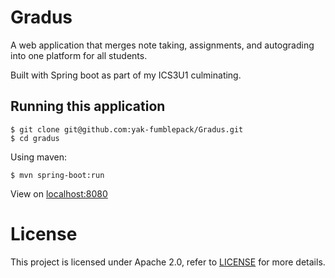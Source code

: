 # Gradus

A web application that merges note taking, assignments, and autograding into one platform for all students. 

Built with Spring boot as part of my ICS3U1 culminating.

## Running this application

```shell
$ git clone git@github.com:yak-fumblepack/Gradus.git
$ cd gradus
```

Using maven:

```shell
$ mvn spring-boot:run
```

View on [localhost:8080](http://localhost:8080)

# License

This project is licensed under Apache 2.0, refer to [LICENSE](LICENSE) for more details.